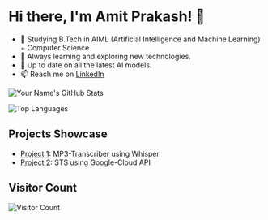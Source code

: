 # Hi there, I'm Amit Prakash! 👋
- 🚀 Studying B.Tech in AIML (Artificial Intelligence and Machine Learning) + Computer Science.
- 🌱 Always learning and exploring new technologies.
- 📰 Up to date on all the latest AI models.
- 📫 Reach me on [LinkedIn](www.linkedin.com/in/amit-prakash2005)

![Your Name's GitHub Stats](https://github-readme-stats.vercel.app/api?username=wazupsteve&show_icons=true)

![Top Languages](https://github-readme-stats.vercel.app/api/top-langs/?username=wazupsteve)

## Projects Showcase
- [Project 1](https://github.com/WazupSteve/MP3-Transcription): MP3-Transcriber using Whisper
- [Project 2](https://github.com/WazupSteve/Speech-To-Text): STS using Google-Cloud API

## Visitor Count
![Visitor Count](https://profile-counter.glitch.me/{wazupsteve}/count.svg)
